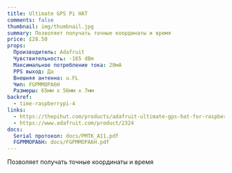 ```yaml
---
title: Ultimate GPS Pi HAT
comments: false
thumbnail: img/thumbnail.jpg
summary: Позволяет получать точные координаты и время
price: £28.50
props:
  Производитель: Adafruit
  Чувствительность: -165 dBm
  Максимальное потребление тока: 20мА
  PPS выход: Да
  Внешняя антенна: u.FL
  Чип: FGPMMOPA6H
  Размеры: 65мм x 56мм x 7мм
backref: 
  - time-raspberrypi-4
links:
  - https://thepihut.com/products/adafruit-ultimate-gps-hat-for-raspberry-pi-a-b-pi-2-mini-kit
  - https://www.adafruit.com/product/2324
docs:
  Serial протокол: docs/PMTK_A11.pdf
  FGPMMOPA6H: docs/FGPMMOPA6H.pdf
---
```

Позволяет получать точные координаты и время
